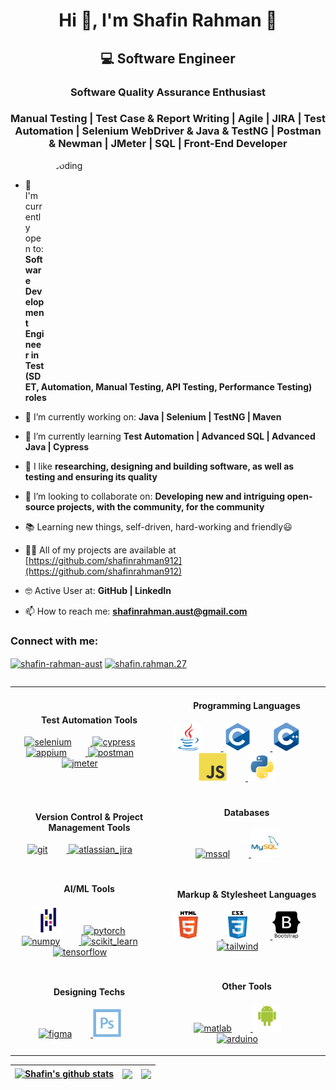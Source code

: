 <h1 align="center">Hi 👋, I'm Shafin Rahman 🧔</h1>
<h2 align="center">💻 Software Engineer</h2>
<h3 align="center"> Software Quality Assurance Enthusiast</h3>
<h3 align="center">Manual Testing | Test Case & Report Writing | Agile | JIRA | Test Automation | Selenium WebDriver & Java & TestNG | Postman & Newman | JMeter | SQL | Front-End Developer</h3>

<img align="right" alt="coding" width="450" height="350"   style="border-radius: 55px" src="https://github.com/shafinrahman912/shafinrahman912/assets/83553368/0805a0eb-6070-43b3-aeca-b920afb13b8d">

<br/>

- 🙌 I'm currently open to: **Software Development Engineer in Test (SDET, Automation, Manual Testing, API Testing, Performance Testing) roles**
- 🔭 I’m currently working on: **Java | Selenium | TestNG | Maven**
- 📝 I’m currently learning **Test Automation | Advanced SQL | Advanced Java | Cypress**

- :black_heart: I like **researching, designing and building software, as well as testing and ensuring its quality**
- 👯 I’m looking to collaborate on: **Developing new and intriguing open-source projects, with the community, for the community**
- :books: Learning new things, self-driven, hard-working and friendly:smiley:

- 👨‍💻 All of my projects are available at [https://github.com/shafinrahman912](https://github.com/shafinrahman912)
- 🤓 Active User at: **GitHub | LinkedIn**

- 📫 How to reach me: **shafinrahman.aust@gmail.com**

<h3 align="left">Connect with me:</h3>

<p align="left">
<a href="https://linkedin.com/in/shafin-rahman-aust" target="blank"><img align="center" src="https://raw.githubusercontent.com/rahuldkjain/github-profile-readme-generator/master/src/images/icons/Social/linked-in-alt.svg" alt="shafin-rahman-aust" height="35" width="40" /></a>
<a href="https://www.facebook.com/shafin.rahman.27/" target="blank"><img align="center" src="https://raw.githubusercontent.com/rahuldkjain/github-profile-readme-generator/master/src/images/icons/Social/facebook.svg" alt="shafin.rahman.27" height="35" width="40" /></a>
</p>

<!-- table -->
<table align="left" width="1000"><tbody width=1000><tr>   <td width=50%><h4 align="center">Test Automation Tools</h3><p align="center"> <!-- Testing Technologies --><a  href="https://www.selenium.dev"  target="_blank"  rel="noreferrer"  style="margin-right: 30px">  <img  src="https://raw.githubusercontent.com/detain/svg-logos/780f25886640cef088af994181646db2f6b1a3f8/svg/selenium-logo.svg"    alt="selenium"    width="45"    height="45"  /></a><a  href="https://www.cypress.io"  target="_blank"  rel="noreferrer"  style="margin-right: 30px"> <img src="https://raw.githubusercontent.com/simple-icons/simple-icons/6e46ec1fc23b60c8fd0d2f2ff46db82e16dbd75f/icons/cypress.svg"    alt="cypress"    width="45"    height="45"  /></a><a  href="https://www.appium.io"  target="_blank"  rel="noreferrer"  style="margin-right: 30px">  <img    src="https://iconape.com/wp-content/files/ex/291836/png/appium-logo.png"    alt="appium"    width="45"    height="45"  /></a><a  href="https://postman.com"  target="_blank"  rel="noreferrer"  style="margin-right: 30px">  <img    src="https://www.vectorlogo.zone/logos/getpostman/getpostman-icon.svg"    alt="postman"    width="45"    height="45"  /></a><a  href="https://jmeter.apache.org/"  target="_blank"  rel="noreferrer"  style="margin-right: 30px">  <img    src="https://jmeter.apache.org/images/logo.svg"    alt="jmeter"    width="45"    height="45"  /></a></p></td>   <td width=50%><h4 align="center">Programming Languages</h3><p align="center"><!-- programming Languages --><a href="https://www.java.com" target="_blank" style="margin-right: 30px">  <img    src="https://raw.githubusercontent.com/devicons/devicon/master/icons/java/java-original.svg"    alt="java"    width="45"    height="45"  /></a><a  href="https://www.cprogramming.com/"  target="_blank"  style="margin-right: 30px">  <img    src="https://raw.githubusercontent.com/devicons/devicon/master/icons/c/c-original.svg"    alt="c"    width="45"    height="45"  /></a><a  href="https://www.w3schools.com/cpp/"  target="_blank"  style="margin-right: 30px">  <img    src="https://raw.githubusercontent.com/devicons/devicon/master/icons/cplusplus/cplusplus-original.svg"    alt="cplusplus"    width="45"    height="45"  /></a><a  href="https://developer.mozilla.org/en-US/docs/Web/JavaScript"  target="_blank"  style="margin-right: 30px">  <img    src="https://raw.githubusercontent.com/devicons/devicon/master/icons/javascript/javascript-original.svg"    alt="javascript"    width="45"    height="45"  /></a><a  href="https://www.python.org"  target="_blank"  style="margin-right: 30px">  <img    src="https://raw.githubusercontent.com/devicons/devicon/master/icons/python/python-original.svg"    alt="python"    width="45"    height="45"  /></a></p></td>    </tr><tr> <td width=50%><h4 align="center" >Version Control & Project Management Tools</h3><p align="center"><!-- git &jira --><a href="https://git-scm.com/" target="_blank" style="margin-right: 30px">  <img    src="https://www.vectorlogo.zone/logos/git-scm/git-scm-icon.svg"    alt="git"    width="45"    height="45"  /></a><a  href="https://www.atlassian.com/software/jira/work-management"  target="_blank"  style="margin-right: 30px">  <img    src="https://www.vectorlogo.zone/logos/atlassian_jira/atlassian_jira-icon.svg"    alt="atlassian_jira"    width="45"    height="45"  /></a></p>   </td>   <td width=50%><h4 align="center">Databases</h3><p align="center"><!-- database --><a  href="https://www.microsoft.com/en-us/sql-server"  target="_blank"  style="margin-right: 30px">  <img    src="https://www.svgrepo.com/show/303229/microsoft-sql-server-logo.svg"    alt="mssql"    width="45"    height="45"  /></a><a  href="https://www.mysql.com/"  target="_blank"  style="margin-right: 30px">  <img    src="https://raw.githubusercontent.com/devicons/devicon/master/icons/mysql/mysql-original-wordmark.svg"    alt="mysql"    width="45"    height="45"  /></a></p></td></tr><tr>   <td width=50%><h4 align="center">AI/ML Tools</h3><p align="center"><!-- ai/ml --><a  href="https://pandas.pydata.org/"  target="_blank"  rel="noreferrer"  style="margin-right: 30px">  <img    src="https://raw.githubusercontent.com/devicons/devicon/2ae2a900d2f041da66e950e4d48052658d850630/icons/pandas/pandas-original.svg"    alt="pandas"    width="45"    height="45"  /></a><a href="https://pytorch.org/" target="_blank" style="margin-right: 30px">  <img    src="https://www.vectorlogo.zone/logos/pytorch/pytorch-icon.svg"    alt="pytorch"    width="45"    height="45"  /></a><a href="https://numpy.org/" target="_blank" style="margin-right: 30px">  <img    src="https://www.vectorlogo.zone/logos/numpy/numpy-icon.svg"    alt="numpy"    width="45"    height="45"  /></a><a  href="https://scikit-learn.org/"  target="_blank"  style="margin-right: 30px">  <img    src="https://upload.wikimedia.org/wikipedia/commons/0/05/Scikit_learn_logo_small.svg"    alt="scikit_learn"    width="45"    height="45"  /></a><a  href="https://www.tensorflow.org"  target="_blank"  style="margin-right: 30px">  <img    src="https://www.vectorlogo.zone/logos/tensorflow/tensorflow-icon.svg"    alt="tensorflow"    width="45"    height="45"  /></a></p></td>   <td width=50%><h4 align="center">Markup & Stylesheet Languages</h3><p align="center"><!-- html & css --><a  href="https://www.w3.org/html/"  target="_blank"  style="margin-right: 30px">  <img    src="https://raw.githubusercontent.com/devicons/devicon/master/icons/html5/html5-original-wordmark.svg"    alt="html5"    width="45"    height="45"  /></a><a  href="https://www.w3schools.com/css/"  target="_blank"  style="margin-right: 30px">  <img    src="https://raw.githubusercontent.com/devicons/devicon/master/icons/css3/css3-original-wordmark.svg"    alt="css3"    width="45"    height="45"  /></a><a  href="https://getbootstrap.com"  target="_blank"  style="margin-right: 30px">  <img    src="https://raw.githubusercontent.com/devicons/devicon/master/icons/bootstrap/bootstrap-plain-wordmark.svg"    alt="bootstrap"    width="45"    height="45"  /></a><a  href="https://tailwindcss.com/"  target="_blank"  style="margin-right: 30px">  <img    src="https://www.vectorlogo.zone/logos/tailwindcss/tailwindcss-icon.svg"    alt="tailwind"    width="45"    height="45"  /></a></p></td></tr><tr>   <td width=50%><h4 align="center">Designing Techs</h3><p align="center"><!-- designing tools --><a  href="https://www.figma.com/"  target="_blank"  style="margin-right: 30px">  <img    src="https://www.vectorlogo.zone/logos/figma/figma-icon.svg"    alt="figma"    width="45"    height="45"  /></a><a  href="https://www.photoshop.com/en"  target="_blank"  style="margin-right: 30px">  <img    src="https://raw.githubusercontent.com/devicons/devicon/master/icons/photoshop/photoshop-line.svg"    alt="photoshop"    width="45"    height="45"  /></a></td>   <td width=50%> <!-- other tools -->     <h4 align="center">Other Tools</h3> <p align="center"><a  href="https://www.mathworks.com/"  target="_blank"  rel="noreferrer"  style="margin-right: 30px">  <img    src="https://upload.wikimedia.org/wikipedia/commons/2/21/Matlab_Logo.png"    alt="matlab"    width="45"    height="45"  /></a><a  href="https://developer.android.com"  target="_blank"  style="margin-right: 30px">  <img    src="https://raw.githubusercontent.com/devicons/devicon/master/icons/android/android-original-wordmark.svg"    alt="android"    width="45"    height="45"  /></a><a  href="https://www.arduino.cc/"  target="_blank"  style="margin-right: 30px">  <img    src="https://cdn.worldvectorlogo.com/logos/arduino-1.svg"    alt="arduino"    width="45"    height="45"  /></a>    </p></td></tr>   </tbody></table>

| <a href="https://github.com/shafinrahman912/github-readme-stats"><img align="center" src="https://github-readme-stats.vercel.app/api?username=shafinrahman912&show_icons=true&include_all_commits=true&theme=buefy&hide_border=true" alt="Shafin's github stats" /></a> | <a href="https://github.com/shafinrahman912/github-readme-stats"><img align="center" src="https://github-readme-stats.vercel.app/api/top-langs/?username=shafinrahman912&layout=compact&theme=buefy&hide_border=true" /></a> |<a href="https://github.com/shafinrahman912/github-readme-streak-stats"><img align="center" src="https://github-readme-streak-stats.herokuapp.com/?user=shafinrahman912&layout=compact&theme=buefy&hide_border=true" /></a> |
| ------------- | ------------- | ------------- |

<!--
<p align="left">&nbsp;<img src="https://github-readme-stats.vercel.app/api?username=shafinrahman912&theme=gruvbox&hide_border=false&show_icons=true&locale=en&layout=compact" alt="shafinrahman912" width=33% />
<img  src="https://github-readme-streak-stats.herokuapp.com/?user=shafinrahman912&theme=gruvbox&hide_border=false&show_icons=true&locale=en&layout=compact" alt="shafinrahman912" width=33% />
<img  src="https://github-readme-stats.vercel.app/api/top-langs/?username=shafinrahman912&theme=gruvbox&hide_border=false&show_icons=true&locale=en&layout=compact" alt="shafinrahman912" width=33%></p> -->


</span>
